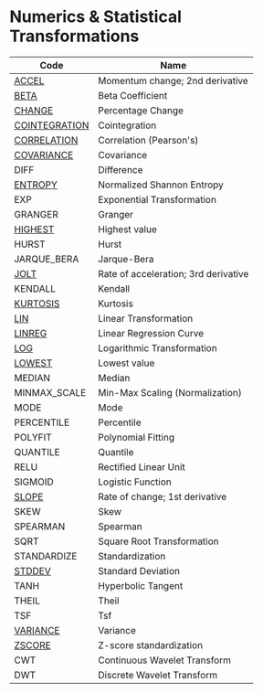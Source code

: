 # Numerics & Statistical Transformations

| Code | Name |
| --------------- | --------------------------------- |
| [ACCEL](/indicators/numerics/accel.md) | Momentum change; 2nd derivative |
| [BETA](/indicators/numerics/beta.md) | Beta Coefficient |
| [CHANGE](/indicators/numerics/change.md) | Percentage Change |
| [COINTEGRATION](/indicators/numerics/cointegration.md) | Cointegration |
| [CORRELATION](/indicators/numerics/correlation.md) | Correlation (Pearson's) |
| [COVARIANCE](/indicators/numerics/covariance.md) | Covariance |
| DIFF | Difference |
| [ENTROPY](/indicators/numerics/entropy.md) | Normalized Shannon Entropy |
| EXP | Exponential Transformation |
| GRANGER | Granger |
| [HIGHEST](/indicators/numerics/highest.md) | Highest value |
| HURST | Hurst |
| JARQUE_BERA | Jarque-Bera |
| [JOLT](/indicators/numerics/jolt.md) | Rate of acceleration; 3rd derivative |
| KENDALL | Kendall |
| [KURTOSIS](/indicators/numerics/kurtosis.md) | Kurtosis |
| [LIN](/indicators/numerics/li.md) | Linear Transformation |
| [LINREG](/indicators/numerics/linreg.md) | Linear Regression Curve |
| [LOG](/indicators/numerics/log.md) | Logarithmic Transformation |
| [LOWEST](/indicators/numerics/highlowest.md) | Lowest value |
| MEDIAN | Median |
| MINMAX_SCALE | Min-Max Scaling (Normalization) |
| MODE | Mode |
| PERCENTILE | Percentile |
| POLYFIT | Polynomial Fitting |
| QUANTILE | Quantile |
| RELU | Rectified Linear Unit |
| SIGMOID | Logistic Function |
| [SLOPE](/indicators/numerics/slope.md) | Rate of change; 1st derivative |
| SKEW | Skew |
| SPEARMAN | Spearman |
| SQRT | Square Root Transformation |
| STANDARDIZE | Standardization |
| [STDDEV](/indicators/numerics/stddev.md) | Standard Deviation |
| TANH | Hyperbolic Tangent |
| THEIL | Theil |
| TSF | Tsf |
| [VARIANCE](/indicators/numerics/variance.md) | Variance |
| [ZSCORE](/indicators/numerics/zscore.md) | Z-score standardization |
| CWT | Continuous Wavelet Transform |
| DWT | Discrete Wavelet Transform |
